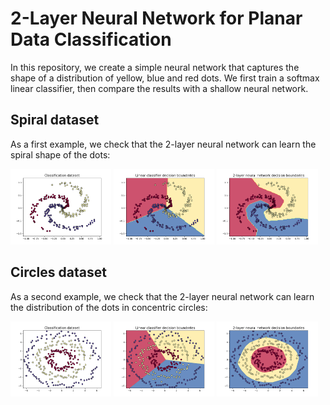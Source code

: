 # 2-Layer Neural Network for Planar Data Classification

In this repository, we create a simple neural network that captures the shape of a distribution of yellow, blue and red dots. We first train a softmax linear classifier, then compare the results with a shallow neural network.

## Spiral dataset

As a first example, we check that the 2-layer neural network can learn the spiral shape of the dots:

<p float="left">
<img src="./images/Figure_1.png"  width="32%">
<img src="./images/Figure_2.png"  width="32%">
<img src="./images/Figure_3.png"  width="32%"> 
</p>

## Circles dataset

As a second example, we check that the 2-layer neural network can learn the distribution of the dots in concentric circles:

<p float="left">
<img src="./images/Figure_4.png"  width="32%">
<img src="./images/Figure_5.png"  width="32%">
<img src="./images/Figure_6.png"  width="32%"> 
</p>